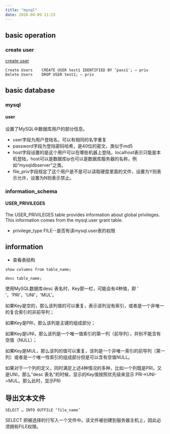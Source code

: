 ```yaml
---
title: "mysql"
date: 2016-04-09 11:23
---
```


## basic operation

### create user

[create user][1]

```
Create Users	CREATE USER test1 IDENTIFIED BY ‘pass1′; — priv
Delete Users	DROP USER test1; — priv
```

## basic database



### mysql

#### user

设置了MySQL中数据库用户的部分信息。

* user字段为用户登陆名，可以有相同的名字重复
* password字段为登陆密码哈希，是40位的密文，类似于md5
* host字段设置的是这个用户可以在哪些机器上登陆，localhost表示只能是本机登陆，host可以是数据库ip也可以是数据库服务器的名称，例如“mysqldbserver”之类。
* file_priv字段规定了这个用户是不是可以读取硬盘里面的文件，设置为Y则表示允许，设置为N则表示禁止。


### information_schema

#### USER_PRIVILEGES

The USER_PRIVILEGES table provides information about global privileges. This information comes from the mysql.user grant table.

* privilege_type    FILE--是否有读mysql.user表的权限

## information

* 查看表结构

```
show columns from table_name;

desc table_name;
```

使用MySQL数据库desc 表名时，Key那一栏，可能会有4种值，即 ' '，'PRI'，'UNI'，'MUL'。

如果Key是空的，那么该列值的可以重复，表示该列没有索引，或者是一个非唯一的复合索引的非前导列；

如果Key是PRI，那么该列是主键的组成部分；

如果Key是UNI，那么该列是一个唯一值索引的第一列（前导列），并别不能含有空值（NULL）；

如果Key是MUL，那么该列的值可以重复，该列是一个非唯一索引的前导列（第一列）或者是一个唯一性索引的组成部分但是可以含有空值NULL。

如果对于一个列的定义，同时满足上述4种情况的多种，比如一个列既是PRI，又是UNI，那么"desc 表名"的时候，显示的Key值按照优先级来显示 PRI->UNI->MUL。那么此时，显示PRI

## 导出文本文件

```
SELECT … INTO OUTFILE ‘file_name’
```

SELECT 把被选择的行写入一个文件中。该文件被创建到服务器主机上，因此必须拥有FILE权限。

[1]: http://dev.mysql.com/doc/refman/5.7/en/create-user.html
